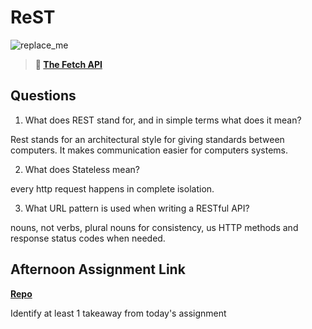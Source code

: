# ReST

![replace_me](https://codeworks.blob.core.windows.net/public/assets/img/illustrations/placeholder.svg)

> **📖 [The Fetch API](https://codeworksacademy.com/fs-student-guide/resources/wk4/04-Fetch)**

## Questions

1. What does REST stand for, and in simple terms what does it mean?

Rest stands for an architectural style for giving standards between computers. It makes communication easier for computers systems.

2. What does Stateless mean?

every http request happens in complete isolation.

3. What URL pattern is used when writing a RESTful API?

nouns, not verbs, plural nouns for consistency, us HTTP methods and response status codes when needed.

## Afternoon Assignment Link

**[Repo](https://github.com/Curtis-Pollard-II/Gif)**

Identify at least 1 takeaway from today's assignment

